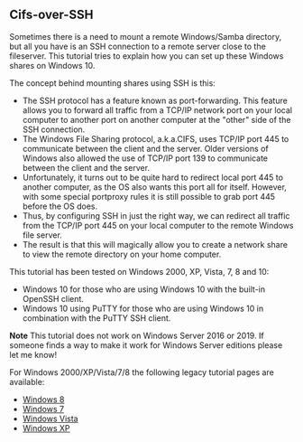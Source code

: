 ## Cifs-over-SSH 

Sometimes there is a need to mount a remote Windows/Samba directory, but all you have is
an SSH connection to a remote server close to the fileserver. 
This tutorial tries to explain how you can set up these Windows shares on Windows 10.

The concept behind mounting shares using SSH is this:

- The SSH protocol has a feature known as port-forwarding. This feature allows you to forward all 
  traffic from a TCP/IP network port on your local computer to another port on another computer at
  the "other" side of the SSH connection.
- The Windows File Sharing protocol, a.k.a.CIFS, uses TCP/IP port 445 to communicate between the
  client and the server. Older versions of Windows also allowed the use of TCP/IP port 139 to 
  communicate between the client and the server.
- Unfortunately, it turns out to be quite hard to redirect local port 445 to another computer, as
  the OS also wants this port all for itself. However, with some special portproxy rules it is
  still possible to grab port 445 before the OS does.
- Thus, by configuring SSH in just the right way, we can redirect all traffic from the TCP/IP port 445
  on your local computer to the remote Windows file server.
- The result is that this will magically allow you to create a network share to view the remote directory
  on your home computer.

This tutorial has been tested on Windows 2000, XP, Vista, 7, 8 and 10:

- Windows 10 for those who are using Windows 10 with the built-in OpenSSH client.
- Windows 10 using PuTTY for those who are using Windows 10 in combination with the PuTTY SSH client.

**Note** This tutorial does not work on Windows Server 2016 or 2019. If someone finds a way to make
  it work for Windows Server editions please let me know!

For Windows 2000/XP/Vista/7/8 the following legacy tutorial pages are available:

- [Windows 8](Win8/)
- [Windows 7](Win7/)
- [Windows Vista](WinVista/)
- [Windows XP](WinXP/)

